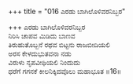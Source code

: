 +++
title = "016 ಎರಡು ಬಾಗಿಲೊಳಿವರನಿಬ್ಬರ"

+++
ಎರಡು ಬಾಗಿಲೊಳಿವರನಿಬ್ಬರ  
ನಿರಿಸಿ ಚಾಪವ ಮಿಡಿದು ಬಾಣವ  
ತಿರುಹುತೊಬ್ಬನೆ ರಥವ ಬಿಟ್ಟನು ರಾಜಬೀದಿಯಲಿ  
ಅರಸ ಕೇಳದುಭುತವನಾ ನಡು  
ವಿರುಳು ನೃಪವೀಥಿಯಲಿ ನಿಂದುದು  
ಧರೆಗೆ ಗಗನಕೆ ಕೀಲನಿಕ್ಕಿದವೊಲು ಮಹಾಭೂತ     ॥16॥